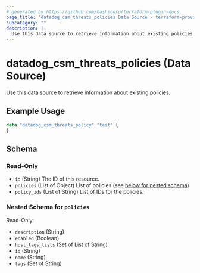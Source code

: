 ```yaml
---
# generated by https://github.com/hashicorp/terraform-plugin-docs
page_title: "datadog_csm_threats_policies Data Source - terraform-provider-datadog"
subcategory: ""
description: |-
  Use this data source to retrieve information about existing policies.
---
```


# datadog_csm_threats_policies (Data Source)

Use this data source to retrieve information about existing policies.

## Example Usage

```terraform
data "datadog_csm_threats_policy" "test" {
}
```

<!-- schema generated by tfplugindocs -->
## Schema

### Read-Only

- `id` (String) The ID of this resource.
- `policies` (List of Object) List of policies (see [below for nested schema](#nestedatt--policies))
- `policy_ids` (List of String) List of IDs for the policies.

<a id="nestedatt--policies"></a>
### Nested Schema for `policies`

Read-Only:

- `description` (String)
- `enabled` (Boolean)
- `host_tags_lists` (Set of List of String)
- `id` (String)
- `name` (String)
- `tags` (Set of String)
